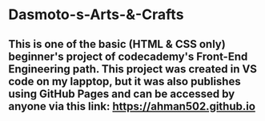 # Dasmoto-s-Arts-&-Crafts

## This is one of the basic (HTML & CSS only) beginner's project of codecademy's Front-End Engineering path. This project was created in VS code on my lapptop, but it was also publishes using GitHub Pages and can be accessed by anyone via this link: https://ahman502.github.io
